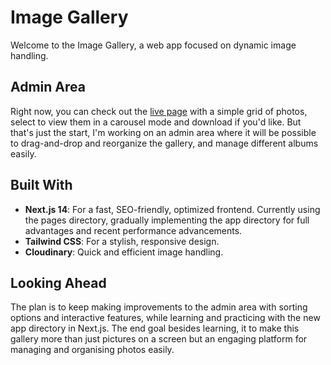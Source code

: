# Image Gallery

Welcome to the Image Gallery, a web app focused on dynamic image handling.

## Admin Area

Right now, you can check out the [live page](https://image-gallery-olicoding.vercel.app/) with a simple grid of photos, select to view them in a carousel mode and download if you'd like. But that's just the start, I'm working on an admin area where it will be possible to drag-and-drop and reorganize the gallery, and manage different albums easily.

## Built With

- **Next.js 14**: For a fast, SEO-friendly, optimized frontend. Currently using the pages directory, gradually implementing the app directory for full advantages and recent performance advancements.
- **Tailwind CSS**: For a stylish, responsive design.
- **Cloudinary**: Quick and efficient image handling.

## Looking Ahead

The plan is to keep making improvements to the admin area with sorting options and interactive features, while learning and practicing with the new app directory in Next.js. The end goal besides learning, it to make this gallery more than just pictures on a screen but an engaging platform for managing and organising photos easily.
